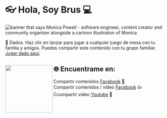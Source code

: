 # 👓 Hola, Soy Brus 💻

<img src="https://github.com/BrusEspinal/calculadora/blob/main/img/calculadora.png" alt="banner that says Monica Powell - software engineer, content creator and community organizer alongside a cartoon illustration of Monica">

🎲 Dados. Haz clic en lanzar para jugar a cualquier juego de mesa con tu familia y amigos. Puedes compartir este contenido con tu grupo familiar. <a href="https://brusespinal.github.io/dado/" target="_blank" >Jugar dado aquí</a>.

## 🌐 Encuentrame en: <img align="left" width="150" height="150" src="https://github.com/BrusEspinal/calculadora/blob/main/img/calculadora.gif?raw=true"></a>
Compartir contenidos <a href="https://www.facebook.com/">Facebook</a> 🤘 <br>
Compartir contenidos / video <a href="https://www.facebook.com/brus.espinal/videos_by"> Facebook</a> 👍 <br>
Ccompartir video <a href="https://www.youtube.com/user/Materialhyo">Youtube</a> 🤙
